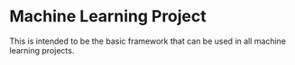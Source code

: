 # Machine Learning Project

This is intended to be the basic framework that can be used in all machine learning projects.